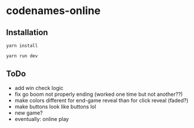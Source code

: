 # codenames-online
## Installation
`yarn install`

`yarn run dev`

## ToDo
 * add win check logic
 * fix go boom not properly ending (worked one time but not another??)
 * make colors different for end-game reveal than for click reveal (faded?)
 * make buttons look like buttons lol
 * new game?
 * eventually: online play
